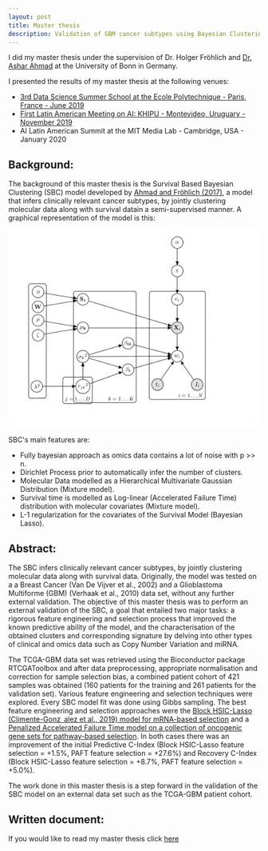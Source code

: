 ```yaml
---
layout: post
title: Master thesis
description: Validation of GBM cancer subtypes using Bayesian Clustering
---
```

I did my master thesis under the supervision of Dr. Holger Fröhlich and [Dr. Ashar Ahmad](https://www.linkedin.com/in/ashar-ahmad-phd/) at the University of Bonn in Germany.

I presented the results of my master thesis at the following venues:
* [3rd Data Science Summer School at the Ecole Polytechnique - Paris, France - June 2019](https://2019.ds3-datascience-polytechnique.fr/posters/)
* [First Latin American Meeting on AI: KHIPU - Montevideo, Uruguary - November 2019](https://khipu.ai/2019event/)
* AI Latin American Summit at the MIT Media Lab - Cambridge, USA - January 2020


Background:
------------

The background of this master thesis is the Survival Based Bayesian Clustering (SBC) model developed by [Ahmad and Fröhlich (2017)](https://pubmed.ncbi.nlm.nih.gov/28961917/), a model that infers clinically relevant cancer subtypes,
by jointly clustering molecular data along with survival datain a semi-supervised manner. A graphical representation of the model is this:

![SBC](https://raw.githubusercontent.com/CamilaDuitama/MasterThesis/master/images/Graphical_model_SBC.png)

SBC's main features are:
- Fully bayesian approach as omics data contains a lot of noise with p >> n.
- Dirichlet Process prior to automatically infer the number of clusters.
- Molecular Data modelled as a Hierarchical Multivariate Gaussian Distribution (Mixture model).
- Survival time is modelled as Log-linear (Accelerated Failure Time) distribution with molecular covariates (Mixture model).
- L-1 regularization for the covariates of the Survival Model (Bayesian Lasso).


Abstract:
------------

The SBC infers clinically relevant cancer subtypes, by jointly clustering molecular data along with survival data. Originally, the model was tested on a a
Breast Cancer (Van De Vijver et al., 2002) and a Glioblastoma Multiforme (GBM) (Verhaak et al., 2010) data set, without any further external validation.
The objective of this master thesis was to perform an external validation of the SBC, a goal that entailed two major tasks: a rigorous feature engineering
and selection process that improved the known predictive ability of the model, and the characterisation of the obtained clusters and corresponding signature
by delving into other types of clinical and omics data such as Copy Number Variation and miRNA.

The TCGA-GBM data set was retrieved using the Bioconductor package RTCGAToolbox and after data preprocessing, appropriate normalisation and correction for
sample selection bias, a combined patient cohort of 421 samples was obtained (160 patients for the training and 261 patients for the validation set).
Various feature engineering and selection techniques were explored. Every SBC model fit was done using Gibbs sampling. The best feature engineering and
selection approaches were the [Block HSIC-Lasso (Climente-Gonz alez et al., 2019) model for mRNA-based selection](https://camiladuitama.github.io/MasterThesis/HSIC-Lasso-Regression.html) and a [Penalized Accelerated Failure Time model on a collection of oncogenic gene
 sets for pathway-based selection](https://camiladuitama.github.io/MasterThesis/OncogenicGeneSets+PAFT.html). In both cases there was an improvement of the initial Predictive C-Index (Block HSIC-Lasso feature selection = +1.5%,
PAFT feature selection = +27.6%) and Recovery C-Index (Block HSIC-Lasso feature selection = +8.7%, PAFT feature selection = +5.0%). 

The work done in this master thesis is a step forward in the validation of the SBC model on an external data set such as the TCGA-GBM patient cohort.



Written document:
------------

If you would like to read my master thesis click [here](https://github.com/CamilaDuitama/MasterThesis/raw/master/Master%20thesis%20final%20version.pdf)
